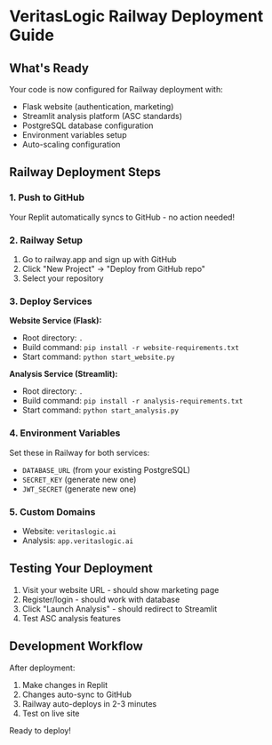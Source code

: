 # VeritasLogic Railway Deployment Guide

## What's Ready
Your code is now configured for Railway deployment with:
- Flask website (authentication, marketing)  
- Streamlit analysis platform (ASC standards)
- PostgreSQL database configuration
- Environment variables setup
- Auto-scaling configuration

## Railway Deployment Steps

### 1. Push to GitHub
Your Replit automatically syncs to GitHub - no action needed!

### 2. Railway Setup
1. Go to railway.app and sign up with GitHub
2. Click "New Project" → "Deploy from GitHub repo"
3. Select your repository

### 3. Deploy Services
**Website Service (Flask):**
- Root directory: `.`
- Build command: `pip install -r website-requirements.txt`
- Start command: `python start_website.py`

**Analysis Service (Streamlit):**
- Root directory: `.`  
- Build command: `pip install -r analysis-requirements.txt`
- Start command: `python start_analysis.py`

### 4. Environment Variables
Set these in Railway for both services:
- `DATABASE_URL` (from your existing PostgreSQL)
- `SECRET_KEY` (generate new one)
- `JWT_SECRET` (generate new one)

### 5. Custom Domains
- Website: `veritaslogic.ai`
- Analysis: `app.veritaslogic.ai`

## Testing Your Deployment
1. Visit your website URL - should show marketing page
2. Register/login - should work with database
3. Click "Launch Analysis" - should redirect to Streamlit
4. Test ASC analysis features

## Development Workflow
After deployment:
1. Make changes in Replit
2. Changes auto-sync to GitHub
3. Railway auto-deploys in 2-3 minutes
4. Test on live site

Ready to deploy!